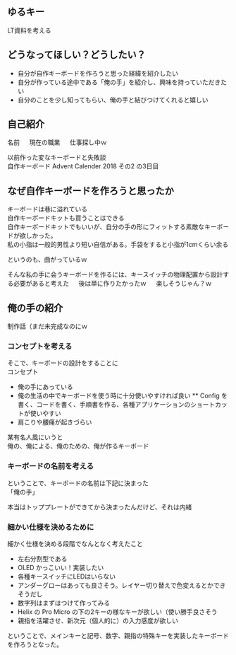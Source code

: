 ## ゆるキー
LT資料を考える  

## どうなってほしい？どうしたい？
* 自分が自作キーボードを作ろうと思った経緯を紹介したい
* 自分が作っている途中である「俺の手」を紹介し、興味を持っていただきたい
* 自分のことを少し知ってもらい、俺の手と結びつけてくれると嬉しい

## 自己紹介
名前 　
現在の職業 　
仕事探し中ｗ 　

以前作った変なキーボードと失敗談  
自作キーボード Advent Calender 2018 その2 の3日目  


## なぜ自作キーボードを作ろうと思ったか
キーボードは巷に溢れている  
自作キーボードキットも買うことはできる  
自作キーボードキットでもいいが、自分の手の形にフィットする素敵なキーボードが欲しかった。  
私の小指は一般的男性より短い自信がある。手袋をすると小指が1cmくらい余る  

というのも、曲がっているｗ 　

そんな私の手に会うキーボードを作るには、キースイッチの物理配置から設計する必要があると考えた 　
後は単に作りたかったｗ 　
楽しそうじゃん？ｗ 　

## 俺の手の紹介
制作話（まだ未完成なのにｗ  

### コンセプトを考える
そこで、キーボードの設計をすることに  
コンセプト  
* 俺の手にあっている
* 俺の生活の中でキーボードを使う時に十分使いやすければ良い
** Config を書く、コードを書く、手順書を作る、各種アプリケーションのショートカットが使いやすい
* 肩こりや腰痛が起きづらい

某有名人風にいうと  
俺の、俺による、俺のための、俺が作るキーボード  

### キーボードの名前を考える
ということで、キーボードの名前は下記に決まった  
「俺の手」  

本当はトッププレートができてから決まったんだけど、それは内緒  

### 細かい仕様を決めるために
細かく仕様を決める段階でなんとなく考えたこと  
* 左右分割型である
* OLED かっこいい！実装したい
* 各種キースイッチにLEDはいらない
* アンダーグローはあっても良さそう。レイヤー切り替えで色変えるとかできそうだし
* 数字列はまずはつけて作ってみる
* Helix の Pro Micro の下の2キーの様なキーが欲しい（使い勝手良さそう
* 親指を活躍させ、新次元（個人的に）の入力感度が欲しい

ということで、メインキーと記号、数字、親指の特殊キーを実装したキーボードを作ろうとなった。  

## 



